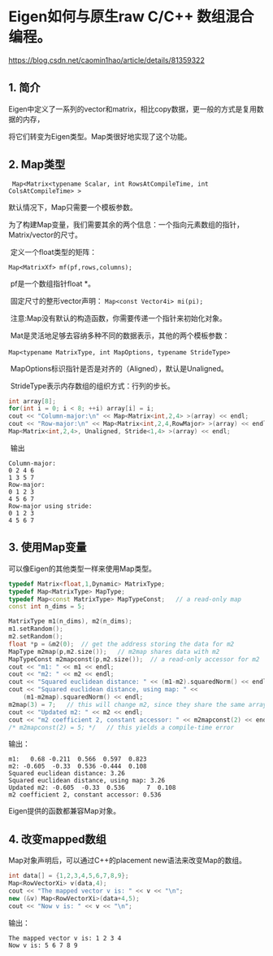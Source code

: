 #  Eigen如何与原生raw C/C++ 数组混合编程。

 https://blog.csdn.net/caomin1hao/article/details/81359322

## **1. 简介**

 Eigen中定义了一系列的vector和matrix，相比copy数据，更一般的方式是复用数据的内存，

 将它们转变为Eigen类型。Map类很好地实现了这个功能。

## **2. Map类型**

` Map<Matrix<typename Scalar, int RowsAtCompileTime, int ColsAtCompileTime> >`



  默认情况下，Map只需要一个模板参数。



​    为了构建Map变量，我们需要其余的两个信息：一个指向元素数组的指针，Matrix/vector的尺寸。

​    定义一个float类型的矩阵：

` Map<MatrixXf> mf(pf,rows,columns); `

​    pf是一个数组指针float *。

​    固定尺寸的整形vector声明： `Map<const Vector4i> mi(pi);`

​    注意:Map没有默认的构造函数，你需要传递一个指针来初始化对象。

​    Mat是灵活地足够去容纳多种不同的数据表示，其他的两个模板参数：



​    `Map<typename MatrixType, int MapOptions, typename StrideType>`

  

​    MapOptions标识指针是否是对齐的（Aligned），默认是Unaligned。

​    StrideType表示内存数组的组织方式：行列的步长。

```c++
int array[8];
for(int i = 0; i < 8; ++i) array[i] = i;    
cout << "Column-major:\n" << Map<Matrix<int,2,4> >(array) << endl;    
cout << "Row-major:\n" << Map<Matrix<int,2,4,RowMajor> >(array) << endl;   cout << "Row-major using stride:\n" <<    
Map<Matrix<int,2,4>, Unaligned, Stride<1,4> >(array) << endl;
```

​    输出

```shell
Column-major:
0 2 4 6
1 3 5 7
Row-major:
0 1 2 3
4 5 6 7
Row-major using stride:
0 1 2 3
4 5 6 7
```

## **3. 使用Map变量**

可以像Eigen的其他类型一样来使用Map类型。

 ```c++
 typedef Matrix<float,1,Dynamic> MatrixType;
 typedef Map<MatrixType> MapType;
 typedef Map<const MatrixType> MapTypeConst;   // a read-only map
 const int n_dims = 5;
 
 MatrixType m1(n_dims), m2(n_dims);
 m1.setRandom();
 m2.setRandom();
 float *p = &m2(0);  // get the address storing the data for m2
 MapType m2map(p,m2.size());   // m2map shares data with m2
 MapTypeConst m2mapconst(p,m2.size());  // a read-only accessor for m2
 cout << "m1: " << m1 << endl;
 cout << "m2: " << m2 << endl;
 cout << "Squared euclidean distance: " << (m1-m2).squaredNorm() << endl;
 cout << "Squared euclidean distance, using map: " <<
     (m1-m2map).squaredNorm() << endl;
 m2map(3) = 7;   // this will change m2, since they share the same array
 cout << "Updated m2: " << m2 << endl;
 cout << "m2 coefficient 2, constant accessor: " << m2mapconst(2) << endl;
 /* m2mapconst(2) = 5; */   // this yields a compile-time error
 ```

输出：

```shell
m1:   0.68 -0.211  0.566  0.597  0.823
m2: -0.605  -0.33  0.536 -0.444  0.108
Squared euclidean distance: 3.26
Squared euclidean distance, using map: 3.26
Updated m2: -0.605  -0.33  0.536      7  0.108
m2 coefficient 2, constant accessor: 0.536
```

Eigen提供的函数都兼容Map对象。


## **4. 改变mapped数组**

Map对象声明后，可以通过C++的placement new语法来改变Map的数组。

```c++
int data[] = {1,2,3,4,5,6,7,8,9}; 
Map<RowVectorXi> v(data,4); 
cout << "The mapped vector v is: " << v << "\n"; 
new (&v) Map<RowVectorXi>(data+4,5); 
cout << "Now v is: " << v << "\n";
```

输出：

```shell
The mapped vector v is: 1 2 3 4
Now v is: 5 6 7 8 9
```

